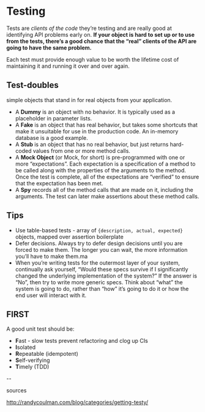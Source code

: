 # Testing

Tests are *clients of the code* they’re testing and are really good at identifying API problems early on. **If your object is hard to set up or to use from the tests, there’s a good chance that the “real” clients of the API are going to have the same problem.**

Each test must provide enough value to be worth the lifetime cost of maintaining it and running it over and over again.

## Test-doubles

simple objects that stand in for real objects from your application.

- A **Dummy** is an object with no behavior. It is typically used as a placeholder in parameter lists.
- A **Fake** is an object that has real behavior, but takes some shortcuts that make it unsuitable for use in the production code. An in-memory database is a good example.
- A **Stub** is an object that has no real behavior, but just returns hard-coded values from one or more method calls.
- A **Mock Object** (or Mock, for short) is pre-programmed with one or more “expectations”. Each expectation is a specification of a method to be called along with the properties of the arguments to the method. Once the test is complete, all of the expectations are “verified” to ensure that the expectation has been met.
- A **Spy** records all of the method calls that are made on it, including the arguments. The test can later make assertions about these method calls.

## Tips

- Use table-based tests - array of ``{description, actual, expected}`` objects, mapped over assertion boilerplate
- Defer decisions. Always try to defer design decisions until you are forced to make them. The longer you can wait, the more information you’ll have to make them.ma
- When you’re writing tests for the outermost layer of your system, continually ask yourself, “Would these specs survive if I significantly changed the underlying implementation of the system?” If the answer is “No”, then try to write more generic specs. Think about “what” the system is going to do, rather than “how” it’s going to do it or how the end user will interact with it.

## FIRST

A good unit test should be:
- **F**ast - slow tests prevent refactoring and clog up CIs
- **I**solated
- **R**epeatable (idempotent)
- **S**elf-verifying
- **T**imely (TDD)

--

sources

http://randycoulman.com/blog/categories/getting-testy/
